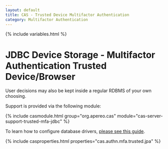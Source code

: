 ```yaml
---
layout: default
title: CAS - Trusted Device Multifactor Authentication
category: Multifactor Authentication
---
```


{% include variables.html %}

# JDBC Device Storage - Multifactor Authentication Trusted Device/Browser

User decisions may also be kept inside a regular RDBMS of your own choosing.

Support is provided via the following module:

{% include casmodule.html group="org.apereo.cas" module="cas-server-support-trusted-mfa-jdbc" %}

To learn how to configure database drivers, [please see this guide](../installation/JDBC-Drivers.html).

{% include casproperties.html properties="cas.authn.mfa.trusted.jpa" %}
